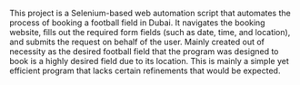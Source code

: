 This project is a Selenium-based web automation script that automates the process of booking a football field in Dubai. 
It navigates the booking website, fills out the required form fields (such as date, time, and location), and submits the request on behalf of the user. 
Mainly created out of necessity as the desired football field that the program was designed to book is a highly desired field due to its location.
This is mainly a simple yet efficient program that lacks certain refinements that would be expected.
